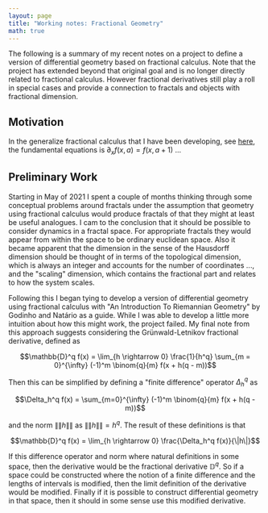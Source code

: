 ```yaml
---
layout: page
title: "Working notes: Fractional Geometry"
math: true
---
```


The following is a summary of my recent notes on a project to define a version of differential geometry based on fractional calculus. Note that the project has extended beyond that original goal and is no longer directly related to fractional calculus. However fractional derivatives still play a roll in special cases and provide a connection to fractals and objects with fractional dimension.

## Motivation
In the generalize fractional calculus that I have been developing, see [here](/scv_fractional_calculus.pdf), the fundamental equations is $\partial_x f(x, a) = f(x, a + 1)$ ...

## Preliminary Work
Starting in May of 2021 I spent a couple of months thinking through some conceptual problems around fractals under the assumption that geometry using fractional calculus would produce fractals of that they might at least be useful analogues. I cam to the conclusion that it should be possible to consider dynamics in a fractal space. For appropriate fractals they would appear from within the space to be ordinary euclidean space. Also it became apparent that the dimension in the sense of the Hausdorff dimension should be thought of in terms of the topological dimension, which is always an integer and accounts for the number of coordinates ..., and the "scaling" dimension, which contains the fractional part and relates to how the system scales.

Following this I began tying to develop a version of differential geometry using fractional calculus with "An Introduction To Riemannian Geometry" by Godinho and Natário as a guide. While I was able to develop a little more intuition about how this might work, the project failed. My final note from this approach suggests considering the Grünwald-Letnikov fractional derivative, defined as

$$\mathbb{D}^q f(x) = \lim_{h \rightarrow 0} \frac{1}{h^q} \sum_{m = 0}^{\infty} (-1)^m \binom{q}{m} f(x + h(q - m))$$

Then this can be simplified by defining a "finite difference" operator $\Delta_h^q$ as

$$\Delta_h^q f(x) = \sum_{m=0}^{\infty} (-1)^m \binom{q}{m} f(x + h(q - m))$$

and the norm $\|\|h\|\|$ as $\|\|h\|\| = h^q$. The result of these definitions is that

$$\mathbb{D}^q f(x) = \lim_{h \rightarrow 0} \frac{\Delta_h^q f(x)}{\|h\|}$$

If this difference operator and norm where natural definitions in some space, then the derivative would be the fractional derivative $\mathbb{D}^q$. So if a space could be constructed where the notion of a finite difference and the lengths of intervals is modified, then the limit definition of the derivative would be modified. Finally if it is possible to construct differential geometry in that space, then it should in some sense use this modified derivative.
